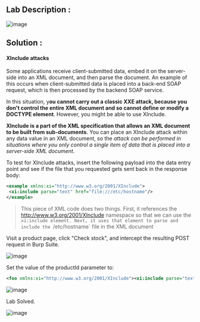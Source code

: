 ## Lab Description :

![image](https://github.com/ananthan05/Portswigger_labs/assets/140697378/f826139a-ba81-471e-912f-ddee5dea9cb5)

## Solution :

#### XInclude attacks
 
 Some applications receive client-submitted data, embed it on the server-side into an XML document, and then parse the document. An example of this occurs when client-submitted data is placed into a back-end SOAP request, which is then processed by the backend SOAP service.

In this situation, y**ou cannot carry out a classic XXE attack, because you don't control the entire XML document and so cannot define or modify a DOCTYPE element**. However, you might be able to use XInclude.

**XInclude is a part of the XML specification that allows an XML document to be built from sub-documents**. You can place an XInclude attack within any data value in an XML document, so the _attack can be performed in situations where you only control a single item of data that is placed into a server-side XML document_.

To test for XInclude attacks, insert the following payload into the data entry point and see if the file that you requested gets sent back in the response body:

```xml
<example xmlns:xi="http://www.w3.org/2001/XInclude">
 <xi:include parse="text" href="file:///etc/hostname"/>
</example>
```
> This piece of XML code does two things. First, it references the http://www.w3.org/2001/XInclude namespace so that we can use the `xi:include element. Next, it uses that element to parse and
> include the `/etc/hostname` file in the XML document


Visit a product page, click "Check stock", and intercept the resulting POST request in Burp Suite.

![image](https://github.com/ananthan05/Portswigger_labs/assets/140697378/7a4519e6-dee5-4364-8354-cb921667952b)

Set the value of the productId parameter to:

```xml
<foo xmlns:xi="http://www.w3.org/2001/XInclude"><xi:include parse="text" href="file:///etc/passwd"/></foo>
```

![image](https://github.com/ananthan05/Portswigger_labs/assets/140697378/1b3db3e7-ea83-4e78-b18d-0ae2dc68e7fa)

Lab Solved.

![image](https://github.com/ananthan05/Portswigger_labs/assets/140697378/1325c835-2a73-4b85-b932-3c4ab962715d)


